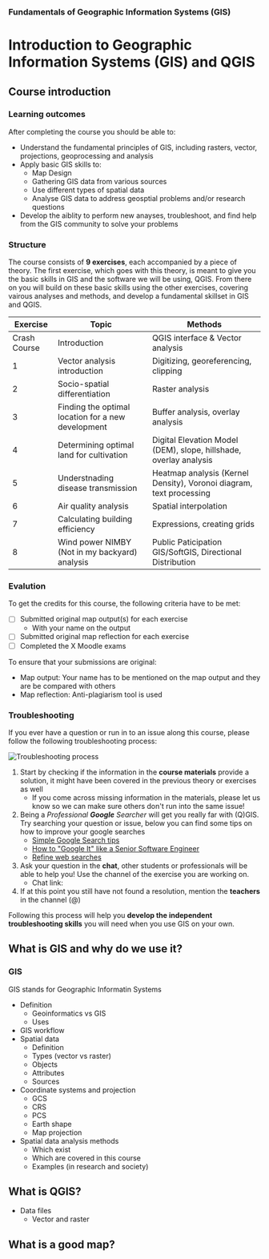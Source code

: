 ### Fundamentals of Geographic Information Systems (GIS)

# Introduction to Geographic Information Systems (GIS) and QGIS

## Course introduction

### Learning outcomes
After completing the course you should be able to:
- Understand the fundamental principles of GIS, including rasters, vector, projections, geoprocessing and analysis
- Apply basic GIS skills to:
	- Map Design
	- Gathering GIS data from various sources
	- Use different types of spatial data
	- Analyse GIS data to address geosptial problems and/or research questions 
- Develop the aiblity to perform new anayses, troubleshoot, and find help from the GIS community to solve your problems

### Structure
The course consists of **9 exercises**, each accompanied by a piece of theory. The first exercise, which goes with this theory, is meant to give you the basic skills in GIS and the software we will be using, QGIS. From there on you will build on these basic skills using the other exercises, covering vairous analyses and methods, and develop a fundamental skillset in GIS and QGIS. 

| Exercise | Topic | Methods |
|--|--|--|
| Crash Course | Introduction | QGIS interface & Vector analysis |
| 1 | Vector analysis introduction | Digitizing, georeferencing, clipping |
| 2 | Socio-spatial differentiation | Raster analysis |
| 3 | Finding the optimal location for a new development | Buffer analysis, overlay analysis |
| 4 | Determining optimal land for cultivation | Digital Elevation Model (DEM), slope, hillshade, overlay analysis |
| 5 | Understnading disease transmission | Heatmap analysis (Kernel Density), Voronoi diagram, text processing |
| 6 | Air quality analysis | Spatial interpolation
| 7 | Calculating building efficiency | Expressions, creating grids |
| 8 | Wind power NIMBY (Not in my backyard) analysis | Public Paticipation GIS/SoftGIS, Directional Distribution |

### Evalution
To get the credits for this course, the following criteria have to be met:
 - [ ] Submitted original map output(s) for each exercise
	 - With your name on the output
 - [ ] Submitted original map reflection for each exercise
 - [ ] Completed the X Moodle exams  

To ensure that your submissions are original:
- Map output: Your name has to be mentioned on the map output and they are be compared with others
- Map reflection: Anti-plagiarism tool is used

### Troubleshooting
If you ever have a question or run in to an issue along this course, please follow the following troubleshooting process: 

![Troubleshooting process](https://raw.githubusercontent.com/rowan8k/fundamentals-of-gis/master/Assets/GIS_troubleshooting_process.drawio.png)
1. Start by checking if the information in the **course materials** provide a solution, it might have been covered in the previous theory or exercises as well
	- If you come across missing information in the materials, please let us know so we can make sure others don't run into the same issue! 
2. Being a *Professional **Google** Searcher* will get you really far with (Q)GIS. Try searching your question or issue, below you can find some tips on how to improve your google searches
	- [Simple Google Search tips](https://www.youtube.com/watch?v=oIMTM168BK8)
	- [How to "Google It" like a Senior Software Engineer](https://www.youtube.com/watch?v=cEBkvm0-rg0)
	- [Refine web searches](https://support.google.com/websearch/answer/2466433?hl=en)
3. Ask your question in the **chat**, other students or professionals will be able to help you! Use the channel of the exercise you are working on. 
	- Chat link: 
5.  If at this point you still have not found a resolution, mention the **teachers** in the channel (@)



Following this process will help you **develop the independent troubleshooting skills** you will need when you use GIS on your own. 

## What is GIS and why do we use it?

### GIS
GIS stands for Geographic Informatin Systems

 
- Definition
	- Geoinformatics vs GIS
	- Uses
- GIS workflow
- Spatial data
	- Definition
	- Types (vector vs raster)
	- Objects
	- Attributes
	- Sources
- Coordinate systems and projection
	- GCS
	- CRS
	- PCS
	- Earth shape
	- Map projection
- Spatial data analysis methods
	- Which exist 
	- Which are covered in this course
	- Examples (in research and society)


## What is QGIS?

- Data files
	- Vector and raster

## What is a good map?


<!--stackedit_data:
eyJkaXNjdXNzaW9ucyI6eyJBekJ0bTlpSG5HS2pVUGVGIjp7In
N0YXJ0IjoyMTIwLCJlbmQiOjIxMjEsInRleHQiOiJYIn0sIno2
SmxoRFBWRnpxb3U4MnUiOnsic3RhcnQiOjM1MTcsImVuZCI6Mz
UyNywidGV4dCI6IkNoYXQgbGluazoifSwiZTRrb1dqOU1SZXJy
VWdFdiI6eyJzdGFydCI6MzYyOSwiZW5kIjozNjMyLCJ0ZXh0Ij
oiKEApIn19LCJjb21tZW50cyI6eyJxWldYRmd0ZUxkZnZVc2Qy
Ijp7ImRpc2N1c3Npb25JZCI6IkF6QnRtOWlIbkdLalVQZUYiLC
JzdWIiOiJnaDo0MDMwNDc4OCIsInRleHQiOiJBZGQgbnVtYmVy
IiwiY3JlYXRlZCI6MTY4NjEyMDU1MDI4MX0sIjFPY0F4NDFJaH
R0dmtNaFMiOnsiZGlzY3Vzc2lvbklkIjoiejZKbGhEUFZGenFv
dTgydSIsInN1YiI6ImdoOjQwMzA0Nzg4IiwidGV4dCI6IkFkZC
BsaW5rIiwiY3JlYXRlZCI6MTY4NjEyMzU1NzM1MH0sIkxwVDNS
Q3Rzb1REWmhReGgiOnsiZGlzY3Vzc2lvbklkIjoiZTRrb1dqOU
1SZXJyVWdFdiIsInN1YiI6ImdoOjQwMzA0Nzg4IiwidGV4dCI6
IkFkZCBuYW1lcyIsImNyZWF0ZWQiOjE2ODYxMjM2MTEwMDd9fS
wiaGlzdG9yeSI6WzE2Nzg4NDcxODAsMTAxNDY2NzA4OSwyMDY2
Mjk3Nzk5LC0xMzY4MjkzMTEzLC0xOTc3NzQ2NDM1LDkwMDg5MT
gxNl19
-->